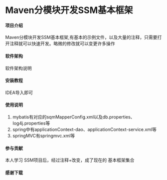 # Maven分模块开发SSM基本框架

#### 项目介绍
Maven分模块开发SSM基本框架,有基本的示例文件，以及大量的注释，只需要打开注释就可以快速开发。略微的修改就可以变更许多操作

#### 软件架构
软件架构说明


#### 安装教程

IDEA导入即可

#### 使用说明

1. mybatis有对应的sqmMapperConfig.xml以及db.properties、log4j.properties等
2. spring中有applicationContext-dao、applicationContext-service.xml等
3. springMVC有springmvc.xml等

#### 参与贡献
 
 本人学习 SSM项目后，经过注释+改变，成了现在的 基本框架集合



#### 感谢下载
